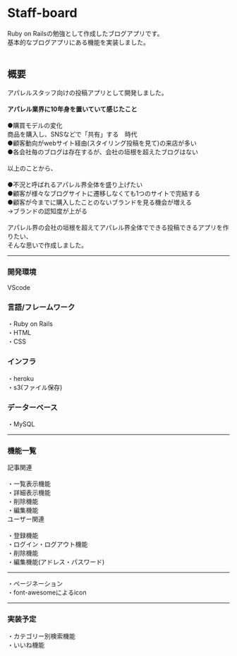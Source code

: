 # Staff-board

Ruby on Railsの勉強として作成したブログアプリです。<br> 
基本的なブログアプリにある機能を実装しました。<br>
<br>
## 概要<br> 
アパレルスタッフ向けの投稿アプリとして開発しました。<br>
<br>
**アパレル業界に10年身を置いていて感じたこと** <br> 
<br>
●購買モデルの変化<br>
商品を購入し、SNSなどで「共有」する　時代<br>
●顧客動向がwebサイト経由(スタイリング投稿を見て)の来店が多い<br>
●各会社毎のブログは存在するが、会社の垣根を超えたブログはない<br>
<br>
以上のことから、<br>
<br>
●不況と呼ばれるアパレル界全体を盛り上げたい<br>
●顧客が様々なブログサイトに遷移しなくても1つのサイトで完結する<br>
●顧客が今までに購入したことのないブランドを見る機会が増える<br>
→ブランドの認知度が上がる<br>
<br>
アパレル界の会社の垣根を超えてアパレル界全体でできる投稿できるアプリを作りたい、<br>
そんな思いで作成しました。<br>

---------- ----------

### 開発環境
VScode
<br>
### 言語/フレームワーク 
・Ruby on Rails<br>
・HTML<br>
・CSS
<br>
### インフラ 
・heroku<br>
・s3(ファイル保存)
### データーベース
・MySQL

---------- ----------

### 機能一覧
記事関連<br>
<br>
・一覧表示機能<br>
・詳細表示機能<br>
・削除機能<br>
・編集機能
<br>
ユーザー関連<br>
<br>
・登録機能<br>
・ログイン・ログアウト機能<br>
・削除機能<br>
・編集機能(アドレス・パスワード)
<br>
---------- ----------
・ページネーション<br>
・font-awesomeによるicon

---------- ----------
### 実装予定
・カテゴリー別検索機能<br>
・いいね機能<br>
